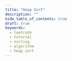 ```yaml
---
title: "Heap Sort"
description: ""
hide_table_of_contents: true
draft: true
keywords:
  - leetcode
  - tutorial
  - sorting
  - algorithm
  - heap sort
---
```


<TutorialCredits authors="@TBC"/>
